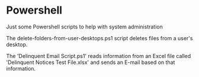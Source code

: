 # Powershell
Just some Powershell scripts to help with system administration

The delete-folders-from-user-desktops.ps1 script deletes files from a user's desktop.

The 'Delinquent Email Script.ps1' reads information from an Excel file called 'Delinquent Notices Test File.xlsx' and sends an E-mail based on that information.
